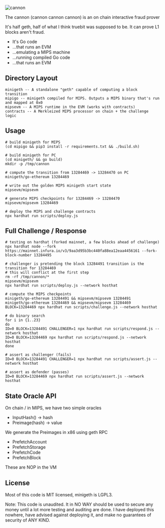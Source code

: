 <!--![cannon](https://upload.wikimedia.org/wikipedia/commons/8/80/Cannon%2C_Château_du_Haut-Koenigsbourg%2C_France.jpg)-->
<!--![cannon](https://cdn1.epicgames.com/ue/product/Featured/SCIFIWEAPONBUNDLE_featured-894x488-83fbc936b6d86edcbbe892b1a6780224.png)-->
<!--![cannon](https://static.wikia.nocookie.net/ageofempires/images/8/80/Bombard_cannon_aoe2DE.png/revision/latest/top-crop/width/360/height/360?cb=20200331021834)-->
![cannon](https://paradacreativa.es/wp-content/uploads/2021/05/Canon-orbital-GTA-01.jpg)

The cannon (cannon cannon cannon) is an on chain interactive fraud prover

It's half geth, half of what I think truebit was supposed to be. It can prove L1 blocks aren't fraud.

* It's Go code
* ...that runs an EVM
* ...emulating a MIPS machine
* ...running compiled Go code
* ...that runs an EVM

## Directory Layout

```
minigeth -- A standalone "geth" capable of computing a block transition
mipigo -- minigeth compiled for MIPS. Outputs a MIPS binary that's run and mapped at 0x0
mipsevm -- A MIPS runtime in the EVM (works with contracts)
contracts -- A Merkleized MIPS processor on chain + the challenge logic
```

## Usage
```
# build minigeth for MIPS
(cd mipigo && pip3 install -r requirements.txt && ./build.sh)

# build minigeth for PC
(cd minigeth/ && go build)
mkdir -p /tmp/cannon

# compute the transition from 13284469 -> 13284470 on PC
minigeth/go-ethereum 13284469

# write out the golden MIPS minigeth start state
mipsevm/mipsevm

# generate MIPS checkpoints for 13284469 -> 13284470
mipsevm/mipsevm 13284469

# deploy the MIPS and challenge contracts
npx hardhat run scripts/deploy.js
```

## Full Challenge / Response

```
# testing on hardhat (forked mainnet, a few blocks ahead of challenge)
npx hardhat node --fork https://mainnet.infura.io/v3/9aa3d95b3bc440fa88ea12eaa4456161 --fork-block-number 13284495

# challenger is pretending the block 13284491 transition is the transition for 13284469
# this will conflict at the first step
rm -rf /tmp/cannon/*
mipsevm/mipsevm
npx hardhat run scripts/deploy.js --network hosthat

# compute the MIPS checkpoints
minigeth/go-ethereum 13284491 && mipsevm/mipsevm 13284491
minigeth/go-ethereum 13284469 && mipsevm/mipsevm 13284469
BLOCK=13284469 npx hardhat run scripts/challenge.js --network hosthat

# do binary search
for i in {1..23}
do
ID=0 BLOCK=13284491 CHALLENGER=1 npx hardhat run scripts/respond.js --network hosthat
ID=0 BLOCK=13284469 npx hardhat run scripts/respond.js --network hosthat
done

# assert as challenger (fails)
ID=0 BLOCK=13284491 CHALLENGER=1 npx hardhat run scripts/assert.js --network hosthat

# assert as defender (passes)
ID=0 BLOCK=13284469 npx hardhat run scripts/assert.js --network hosthat
```

## State Oracle API

On chain / in MIPS, we have two simple oracles

* InputHash() -> hash
* Preimage(hash) -> value

We generate the Preimages in x86 using geth RPC

* PrefetchAccount
* PrefetchStorage
* PrefetchCode
* PrefetchBlock

These are NOP in the VM

## License

Most of this code is MIT licensed, minigeth is LGPL3.

Note: This code is unaudited. It in NO WAY should be used to secure any money until a lot more testing and auditing are done. I have deployed this nowhere, have advised against deploying it, and make no guarantees of security of ANY KIND.
